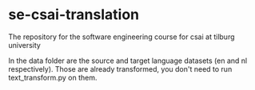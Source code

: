# se-csai-translation
The repository for the software engineering course for csai at tilburg university

In the data folder are the source and target language datasets (en and nl respectively). Those are already transformed, you don't need to run text_transform.py on them.
